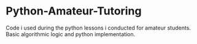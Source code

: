 # Python-Amateur-Tutoring
Code i used during the python lessons i conducted for amateur students. Basic algorithmic logic and python implementation.
